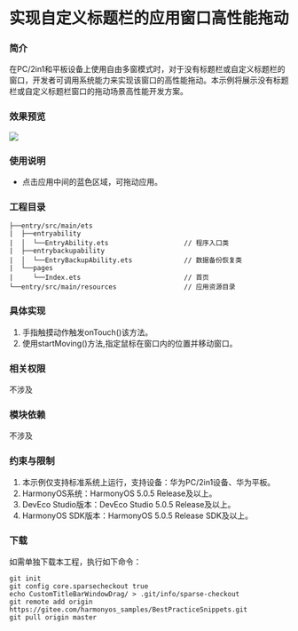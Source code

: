 # 实现自定义标题栏的应用窗口高性能拖动

### 简介

在PC/2in1和平板设备上使用自由多窗模式时，对于没有标题栏或自定义标题栏的窗口，开发者可调用系统能力来实现该窗口的高性能拖动。本示例将展示没有标题栏或自定义标题栏窗口的拖动场景高性能开发方案。

### 效果预览

![](screenshots/windowDrag.gif)

### 使用说明
- 点击应用中间的蓝色区域，可拖动应用。

### 工程目录

```
├──entry/src/main/ets
|  ├──entryability                        
|  │  └──EntryAbility.ets                   // 程序入口类
|  ├──entrybackupability                  
|  │  └──EntryBackupAbility.ets             // 数据备份恢复类
|  └──pages                               
|     └──Index.ets                          // 首页
└──entry/src/main/resources                 // 应用资源目录
```

### 具体实现
1. 手指触摸动作触发onTouch()该方法。
2. 使用startMoving()方法,指定鼠标在窗口内的位置并移动窗口。

### 相关权限

不涉及

### 模块依赖

不涉及

### 约束与限制

1. 本示例仅支持标准系统上运行，支持设备：华为PC/2in1设备、华为平板。
2. HarmonyOS系统：HarmonyOS 5.0.5 Release及以上。
3. DevEco Studio版本：DevEco Studio 5.0.5 Release及以上。
4. HarmonyOS SDK版本：HarmonyOS 5.0.5 Release SDK及以上。

### 下载

如需单独下载本工程，执行如下命令：
```
git init
git config core.sparsecheckout true
echo CustomTitleBarWindowDrag/ > .git/info/sparse-checkout
git remote add origin https://gitee.com/harmonyos_samples/BestPracticeSnippets.git
git pull origin master
```